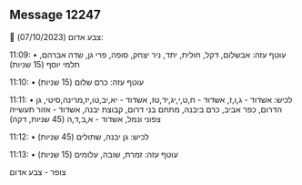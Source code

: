 ## Message 12247

🔴 צבע אדום (07/10/2023):

11:09:
• עוטף עזה: אבשלום, דקל, חולית, יתד, ניר יצחק, סופה, פרי גן, שדה אברהם, תלמי יוסף (15 שניות)

11:10:
• עוטף עזה: כרם שלום (15 שניות)

11:11:
• לכיש: אשדוד - ג,ו,ז, אשדוד - ח,ט,י,יג,יד,טז, אשדוד - יא,יב,טו,יז,מרינה,סיטי, גן הדרום, כפר אביב, כרם ביבנה, מתחם בני דרום, קבוצת יבנה, אשדוד - אזור תעשייה צפוני ונמל, אשדוד - א,ב,ד,ה (45 שניות, דקה)

11:12:
• לכיש: גן יבנה, שתולים (45 שניות)

11:13:
• עוטף עזה: זמרת, שובה, עלומים (15 שניות)

צופר - צבע אדום

